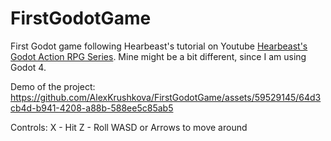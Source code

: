 # FirstGodotGame
First Godot game following Hearbeast's tutorial on Youtube [Hearbeast's Godot Action RPG Series](https://youtube.com/playlist?list=PL9FzW-m48fn2SlrW0KoLT4n5egNdX-W9a&si=Jr39anLwDubB2c3q).
Mine might be a bit different, since I am using Godot 4.

Demo of the project:
https://github.com/AlexKrushkova/FirstGodotGame/assets/59529145/64d3cb4d-b941-4208-a88b-588ee5c85ab5

Controls:
X - Hit
Z - Roll
WASD or Arrows to move around
